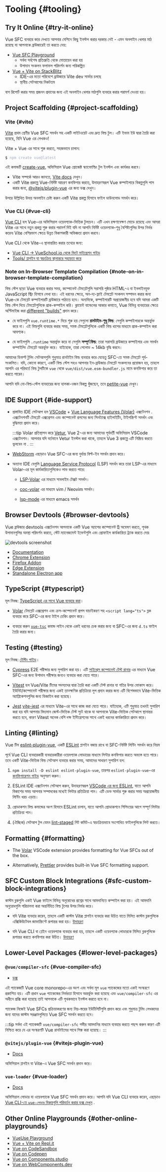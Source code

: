 # Tooling {#tooling}

## Try It Online {#try-it-online}

Vue SFC ব্যবহার করে দেখতে আপনার মেশিনে কিছু ইনস্টল করার দরকার নেই - এমন অনলাইন খেলার মাঠ রয়েছে যা আপনাকে ব্রাউজারেই তা করতে দেয়:

- [Vue SFC Playground](https://play.vuejs.org)
  - সর্বদা সর্বশেষ প্রতিশ্রুতি থেকে মোতায়েন করা হয়
  - উপাদান সংকলন ফলাফল পরিদর্শন জন্য পরিকল্পিত
- [Vue + Vite on StackBlitz](https://vite.new/vue)
  - IDE-এর মতো পরিবেশে ব্রাউজারে Vite dev সার্ভার চলছে
  - স্থানীয় সেটআপের নিকটতম

বাগ রিপোর্ট করার সময় প্রজনন প্রদানের জন্য এই অনলাইন খেলার মাঠগুলি ব্যবহার করার পরামর্শ দেওয়া হয়।

## Project Scaffolding {#project-scaffolding}

### Vite {#vite}

[Vite](https://vitejs.dev/) প্রথম শ্রেণীর Vue SFC সমর্থন সহ একটি লাইটওয়েট এবং দ্রুত বিল্ড টুল। এটি ইভান ইউ দ্বারা তৈরি করা হয়েছে, যিনি Vue এর লেখকও!

Vite + Vue এর সাথে শুরু করতে, সহজভাবে চালান:

<div class="language-sh"><pre><code><span class="line"><span style="color:var(--vt-c-green);">$</span> <span style="color:#A6ACCD;">npm create vue@latest</span></span></code></pre></div>

এই কমান্ডটি [create-vue](https://github.com/vuejs/create-vue), অফিসিয়াল Vue প্রোজেক্ট স্ক্যাফোল্ডিং টুল ইনস্টল এবং কার্যকর করবে।

- Vite সম্পর্কে আরও জানতে, [Vite docs](https://vitejs.dev) দেখুন।
- একটি Vite প্রকল্পে Vue-নির্দিষ্ট আচরণ কনফিগার করতে, উদাহরণস্বরূপ Vue কম্পাইলারে বিকল্পগুলি পাস করার জন্য, [@vitejs/plugin-vue](https://github.com/vitejs/vite-plugin-vue/tree/main/packages/plugin-vue#readme) এর জন্য ডক্স দেখুন।

উপরে উল্লিখিত উভয় অনলাইন চেষ্টা করুন একটি Vite প্রকল্প হিসাবে ফাইল ডাউনলোড সমর্থন করে।

### Vue CLI {#vue-cli}

[Vue CLI](https://cli.vuejs.org/) হল Vue-এর অফিসিয়াল ওয়েবপ্যাক-ভিত্তিক টুলচেন। এটি এখন রক্ষণাবেক্ষণ মোডে রয়েছে এবং আমরা Vite এর সাথে নতুন প্রকল্প শুরু করার পরামর্শ দিই যদি না আপনি নির্দিষ্ট ওয়েবপ্যাক-শুধু বৈশিষ্ট্যগুলির উপর নির্ভর করেন৷ Vite বেশিরভাগ ক্ষেত্রে উন্নত বিকাশকারী অভিজ্ঞতা প্রদান করবে।

Vue CLI থেকে Vite-এ স্থানান্তরিত করার তথ্যের জন্য:

- [Vue CLI -> VueSchool.io থেকে ভিটে মাইগ্রেশন গাইড](https://vueschool.io/articles/vuejs-tutorials/how-to-migrate-from-vue-cli-to-vite/)
- [Tools/ প্লাগইন যা স্বয়ংক্রিয় স্থানান্তরে সহায়তা করে](https://github.com/vitejs/awesome-vite#vue-cli)

### Note on In-Browser Template Compilation {#note-on-in-browser-template-compilation}

বিল্ড স্টেপ ছাড়া Vue ব্যবহার করার সময়, কম্পোনেন্ট টেমপ্লেটগুলি সরাসরি পৃষ্ঠার HTML-এ বা ইনলাইনযুক্ত JavaScript স্ট্রিং হিসাবে লেখা হয়। এই ধরনের ক্ষেত্রে, অন-দ্য-ফ্লাই টেমপ্লেট সংকলন সম্পাদন করার জন্য Vue-কে টেমপ্লেট কম্পাইলারটি ব্রাউজারে পাঠাতে হবে। অন্যদিকে, কম্পাইলারটি অপ্রয়োজনীয় হবে যদি আমরা একটি বিল্ড স্টেপ দিয়ে টেমপ্লেটগুলিকে প্রাক-কম্পাইল করি। ক্লায়েন্ট বান্ডেলের আকার কমাতে, Vue বিভিন্ন ব্যবহারের ক্ষেত্রে অপ্টিমাইজ করা [different "builds"](https://unpkg.com/browse/vue@3/dist/) প্রদান করে।

- যে ফাইলগুলি `vue.runtime.*` দিয়ে শুরু হয় সেগুলো **রানটাইম-শুধু বিল্ড**: সেগুলি কম্পাইলারকে অন্তর্ভুক্ত করে না। এই বিল্ডগুলি ব্যবহার করার সময়, সমস্ত টেমপ্লেটগুলিকে একটি বিল্ড ধাপের মাধ্যমে প্রাক-কম্পাইল করা আবশ্যক।

- যে ফাইলগুলি `.runtime` অন্তর্ভুক্ত করে না সেগুলি **সম্পূর্ণ বিল্ড**: তারা সরাসরি ব্রাউজারে কম্পাইলার এবং সমর্থন কম্পাইলিং টেমপ্লেট অন্তর্ভুক্ত করে। যাইহোক, তারা পেলোড ~ 14kb বৃদ্ধি করবে।

আমাদের ডিফল্ট টুলিং সেটআপগুলি শুধুমাত্র রানটাইম বিল্ড ব্যবহার করে যেহেতু SFC-তে সমস্ত টেমপ্লেট পূর্ব-সংকলিত। যদি, কোনো কারণে, একটি বিল্ড স্টেপ সহও আপনার ইন-ব্রাউজার টেমপ্লেট সংকলনের প্রয়োজন হয়, তাহলে আপনি এর পরিবর্তে বিল্ড টুলটিকে `vue` থেকে `vue/dist/vue.esm-bundler.js` নামে কনফিগার করে তা করতে পারেন।

আপনি যদি নো-বিল্ড-স্টেপ ব্যবহারের জন্য হালকা-ওজন বিকল্প খুঁজছেন, তবে [petite-vue](https://github.com/vuejs/petite-vue) দেখুন।

## IDE Support {#ide-support}

- প্রস্তাবিত IDE সেটআপ হল [VSCode](https://code.visualstudio.com/) + [Vue Language Features (Volar)](https://marketplace.visualstudio.com/items?itemName=Vue.volar) এক্সটেনশন . এক্সটেনশনটি টেমপ্লেট এক্সপ্রেশন এবং কম্পোনেন্ট প্রপসের জন্য সিনট্যাক্স হাইলাইটিং, টাইপস্ক্রিপ্ট সমর্থন এবং বুদ্ধিমত্তা প্রদান করে।

  :::tip
  Volar প্রতিস্থাপন করে [Vetur](https://marketplace.visualstudio.com/items?itemName=octref.vetur), Vue 2-এর জন্য আমাদের পূর্ববর্তী অফিসিয়াল VSCode এক্সটেনশন। আপনার যদি বর্তমানে Vetur ইনস্টল করা থাকে, তাহলে Vue 3 প্রকল্পে এটি নিষ্ক্রিয় করতে ভুলবেন না .
  :::

- [WebStorm](https://www.jetbrains.com/webstorm/) এছাড়াও Vue SFC-এর জন্য দুর্দান্ত বিল্ট-ইন সমর্থন প্রদান করে।

- অন্যান্য IDE যেগুলি [Language Service Protocol](https://microsoft.github.io/language-server-protocol/) (LSP) সমর্থন করে তারা LSP-এর মাধ্যমে Volar-এর মূল কার্যকারিতাগুলিকেও লাভ করতে পারে:

  - [LSP-Volar](https://github.com/sublimelsp/LSP-volar) এর মাধ্যমে সাবলাইম টেক্সট সমর্থন।

  - [coc-volar](https://github.com/yaegassy/coc-volar) এর মাধ্যমে vim / Neovim সমর্থন।

  - [lsp-mode](https://emacs-lsp.github.io/lsp-mode/page/lsp-fly/) এর মাধ্যমে emacs সমর্থন

## Browser Devtools {#browser-devtools}

<VueSchoolLink href="https://vueschool.io/lessons/using-vue-dev-tools-with-vuejs-3" title="ফ্রি Vue.js Devtools পাঠ"/>

Vue ব্রাউজার devtools এক্সটেনশন আপনাকে একটি Vue অ্যাপের কম্পোনেন্ট ট্রি অন্বেষণ করতে, পৃথক উপাদানগুলির অবস্থা পরিদর্শন করতে, স্টেট ম্যানেজমেন্ট ইভেন্টগুলি এবং প্রোফাইল কার্যকারিতা ট্র্যাক করতে দেয়৷

![devtools screenshot](https://raw.githubusercontent.com/vuejs/devtools/main/media/screenshot-shadow.png)

- [Documentation](https://devtools.vuejs.org/)
- [Chrome Extension](https://chrome.google.com/webstore/detail/vuejs-devtools/nhdogjmejiglipccpnnnanhbledajbpd)
- [Firefox Addon](https://addons.mozilla.org/en-US/firefox/addon/vue-js-devtools/)
- [Edge Extension](https://microsoftedge.microsoft.com/addons/detail/vuejs-devtools/olofadcdnkkjdfgjcmjaadnlehnnihnl)
- [Standalone Electron app](https://devtools.vuejs.org/guide/installation.html#standalone)

## TypeScript {#typescript}

মূল নিবন্ধ: [TypeScript এর সাথে Vue ব্যবহার করা](/guide/typescript/overview)।

- [Volar](https://github.com/johnsoncodehk/volar) টেমপ্লেট এক্সপ্রেশন এবং ক্রস-কম্পোনেন্ট প্রপস যাচাইকরণ সহ `<script lang="ts">` ব্লক ব্যবহার করে SFC-এর জন্য টাইপ চেকিং প্রদান করে।

- ব্যবহার করুন [`vue-tsc`](https://github.com/vuejs/language-tools/tree/master/packages/vue-tsc) কমান্ড লাইন থেকে একই ধরনের চেক করার জন্য বা SFC-এর জন্য `d.ts` ফাইল তৈরি করার জন্য।

## Testing {#testing}

মূল নিবন্ধ: [টেস্টিং গাইড](/guide/scaling-up/testing)।

- [Cypress](https://www.cypress.io/) E2E পরীক্ষার জন্য সুপারিশ করা হয়। এটি [সাইপ্রেস কম্পোনেন্ট টেস্ট রানার](https://docs.cypress.io/guides/component-testing/introduction) এর মাধ্যমে Vue SFC-এর জন্য উপাদান পরীক্ষার জন্যও ব্যবহার করা যেতে পারে।

- [Vitest](https://vitest.dev/) হল Vue/Vite টিমের সদস্যদের দ্বারা তৈরি করা একটি টেস্ট রানার যা গতির উপর ফোকাস করে। ইউনিট/কম্পোনেন্ট পরীক্ষার জন্য একই তাত্ক্ষণিক প্রতিক্রিয়া লুপ প্রদান করার জন্য এটি বিশেষভাবে Vite-ভিত্তিক অ্যাপ্লিকেশনগুলির জন্য ডিজাইন করা হয়েছে।

- [Jest](https://jestjs.io/) [vite-jest](https://github.com/sodatea/vite-jest) এর মাধ্যমে Vite-এর সাথে কাজ করা যেতে পারে। যাইহোক, এটি শুধুমাত্র তখনই সুপারিশ করা হয় যদি আপনার বিদ্যমান জেস্ট-ভিত্তিক টেস্ট স্যুট থাকে যা আপনাকে Vite-ভিত্তিক সেটআপে স্থানান্তর করতে হবে, কারণ Vitest অনেক বেশি দক্ষ ইন্টিগ্রেশনের সাথে একই ধরনের কার্যকারিতা প্রদান করে।

## Linting {#linting}

Vue টিম [eslint-plugin-vue](https://github.com/vuejs/eslint-plugin-vue), একটি [ESLint](https://eslint.org/) প্লাগইন বজায় রাখে যা SFC-নির্দিষ্ট লিন্টিং সমর্থন করে নিয়ম

পূর্বে Vue CLI ব্যবহারকারী ব্যবহারকারীরা ওয়েবপ্যাক লোডারের মাধ্যমে লিন্টার কনফিগার করতে অভ্যস্ত হতে পারে। তবে একটি Vite-ভিত্তিক বিল্ড সেটআপ ব্যবহার করার সময়, আমাদের সাধারণ সুপারিশ হল:

1. `npm install -D eslint eslint-plugin-vue`, তারপর `eslint-plugin-vue`-এর [কনফিগারেশন গাইড](https://eslint.vuejs.org/user-guide/#usage) অনুসরণ করুন।

2. ESLint IDE এক্সটেনশন সেটআপ করুন, উদাহরণস্বরূপ [VSCode এর জন্য ESLint](https://marketplace.visualstudio.com/items?itemName=dbaeumer.vscode-eslint), যাতে আপনি বিকাশের সময় আপনার সম্পাদকের মধ্যেই লিন্টার প্রতিক্রিয়া পান। এটি ডেভ সার্ভার শুরু করার সময় অপ্রয়োজনীয় লিন্টিং খরচ এড়ায়।

3. প্রোডাকশন বিল্ড কমান্ডের অংশ হিসাবে ESLint চালান, যাতে আপনি প্রোডাকশনে শিপিংয়ের আগে সম্পূর্ণ লিন্টার প্রতিক্রিয়া পান।

4. (ঐচ্ছিক) সেটআপ টুল যেমন [lint-staged](https://github.com/okonet/lint-staged) গিট কমিট-এ স্বয়ংক্রিয়ভাবে সংশোধিত ফাইলগুলিকে লিন্ট করতে।

## Formatting {#formatting}

- The [Volar](https://github.com/johnsoncodehk/volar) VSCode extension provides formatting for Vue SFCs out of the box.

- Alternatively, [Prettier](https://prettier.io/) provides built-in Vue SFC formatting support.

## SFC Custom Block Integrations {#sfc-custom-block-integrations}

কাস্টম ব্লকগুলি একই Vue ফাইলে বিভিন্ন অনুরোধের প্রশ্নের সাথে আমদানিতে কম্পাইল করা হয়। এই আমদানি অনুরোধগুলি পরিচালনা করা অন্তর্নিহিত বিল্ড টুলের উপর নির্ভর করে।

- যদি Vite ব্যবহার করেন, তাহলে একটি কাস্টম Vite প্লাগইন ব্যবহার করা উচিত যাতে মিলিত কাস্টম ব্লকগুলিকে এক্সিকিউটেবল জাভাস্ক্রিপ্টে রূপান্তর করা হয়। [উদাহরণ](https://github.com/vitejs/vite-plugin-vue/tree/main/packages/plugin-vue#example-for-transforming-custom-blocks)

- যদি Vue CLI বা প্লেইন ওয়েবপ্যাক ব্যবহার করা হয়, তাহলে একটি ওয়েবপ্যাক লোডারকে মিলিত ব্লকগুলিকে রূপান্তর করতে কনফিগার করা উচিত। [উদাহরণ](https://vue-loader.vuejs.org/guide/custom-blocks.html)

## Lower-Level Packages {#lower-level-packages}

### `@vue/compiler-sfc` {#vue-compiler-sfc}

- [ডক্স](https://github.com/vuejs/core/tree/main/packages/compiler-sfc)

এই প্যাকেজটি Vue core monorepo-এর অংশ এবং সর্বদা মূল `vue` প্যাকেজের মতো একই সংস্করণে প্রকাশিত হয়। এটি প্রধান `vue` প্যাকেজের নির্ভরতা হিসাবে অন্তর্ভুক্ত করা হয়েছে এবং `vue/compiler-sfc` এর অধীনে প্রক্সি করা হয়েছে তাই আপনাকে এটি পৃথকভাবে ইনস্টল করতে হবে না।

প্যাকেজ নিজেই Vue SFCs প্রক্রিয়াকরণের জন্য নিম্ন-স্তরের ইউটিলিটিগুলি প্রদান করে এবং শুধুমাত্র টুলিং লেখকদের জন্য যাদের কাস্টম সরঞ্জামগুলিতে Vue SFC সমর্থন করতে হবে।

:::tip
সর্বদা এই প্যাকেজটি `vue/compiler-sfc` গভীর আমদানির মাধ্যমে ব্যবহার করতে পছন্দ করুন কারণ এটি নিশ্চিত করে যে এর সংস্করণটি Vue রানটাইমের সাথে সিঙ্ক করা হয়েছে।
:::

### `@vitejs/plugin-vue` {#vitejs-plugin-vue}

- [Docs](https://github.com/vitejs/vite-plugin-vue/tree/main/packages/plugin-vue)

অফিসিয়াল প্লাগইন যা Vite-এ Vue SFC সমর্থন প্রদান করে।

### `vue-loader` {#vue-loader}

- [Docs](https://vue-loader.vuejs.org/)

অফিসিয়াল লোডার যা ওয়েবপ্যাকে Vue SFC সমর্থন প্রদান করে। আপনি যদি Vue CLI ব্যবহার করেন, এছাড়াও [Vue CLI-তে `vue-লোডার` বিকল্পগুলি পরিবর্তন করার ডক্স দেখুন](https://cli.vuejs.org/guide/webpack.html#modifying-options-of-a-loader) .

## Other Online Playgrounds {#other-online-playgrounds}

- [VueUse Playground](https://play.vueuse.org)
- [Vue + Vite on Repl.it](https://replit.com/@templates/VueJS-with-Vite)
- [Vue on CodeSandbox](https://codesandbox.io/s/vue-3)
- [Vue on Codepen](https://codepen.io/pen/editor/vue)
- [Vue on Components.studio](https://components.studio/create/vue3)
- [Vue on WebComponents.dev](https://webcomponents.dev/create/cevue)

<!-- TODO ## Backend Framework Integrations -->
